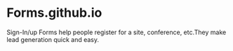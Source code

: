 # Forms.github.io
Sign-In/up Forms help people register for a site, conference, etc.They make lead generation quick and easy.
